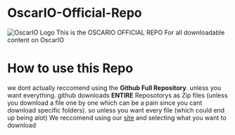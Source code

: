 # OscarIO-Official-Repo
![OscarIO Logo](https://github.com/user-attachments/assets/9b2def3f-5289-4081-887c-e47dc0814162)
This is the OSCARIO OFFICIAL REPO For all downloadable content on OscarIO

# How to use this Repo
we dont actually reccomend using the **Github Full Repository**. unless you want everything. github downloads **ENTIRE** Reposotorys as Zip files (unless you download a file one by one which can be a pain since you cant download specific folders). so unless you want every file (which could end up being alot) We reccomend using our [site](...) and selecting what you want to download
